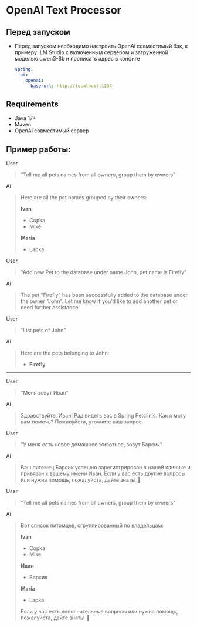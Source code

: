 # OpenAI Text Processor


## Перед запуском

- Перед запуском необходимо настроить OpenAi совместимый бэк, к примеру:
  LM Studio с включенным сервером и загруженной моделью qwen3-8b и прописать адрес в конфиге
   ```yml
   spring:
     ai:
       openai:
         base-url: http://localhost:1234
   ```

## Requirements

- Java 17+
- Maven
- OpenAi совместимый сервер

## Пример работы:
User
> "Tell me all pets names from all owners, group them by owners"

Ai
> Here are all the pet names grouped by their owners:
>    
>  **Ivan**
>  - Copka
>  - Mike
>  
>  **Maria**
>  - Lapka

User
> "Add new Pet to the database under name John, pet name is Firefly"

Ai
> The pet "Firefly" has been successfully added to the database under the owner "John". Let me know if you'd like to add another pet or need further assistance!

User
> "List pets of John"

Ai
> Here are the pets belonging to John:
> 
> - **Firefly**

--------

User
> "Меня зовут Иван"

Ai
> Здравствуйте, Иван! Рад видеть вас в Spring Petclinic. Как я могу вам помочь? Пожалуйста, уточните ваш запрос.

User
> "У меня есть новое домашнее животное, зовут Барсик"

Ai
> Ваш питомец Барсик успешно зарегистрирован в нашей клинике и привязан к вашему имени Иван. Если у вас есть другие вопросы или нужна помощь, пожалуйста, дайте знать! 🐾



User
>"Tell me all pets names from all owners, group them by owners"

Ai
> Вот список питомцев, сгруппированный по владельцам:
> 
> **Ivan**
> - Copka
> - Mike
> 
> **Иван**
> - Барсик
> 
> **Maria**
> - Lapka
> 
> Если у вас есть дополнительные вопросы или нужна помощь, пожалуйста, дайте знать! 🐾